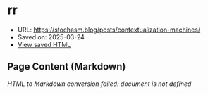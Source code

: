 # rr

- URL: https://stochasm.blog/posts/contextualization-machines/
- Saved on: 2025-03-24
- [View saved HTML](links/2025-03-24-rr-2025-03-24T14-28-42-871Z/page.html)

## Page Content (Markdown)

*HTML to Markdown conversion failed: document is not defined*
